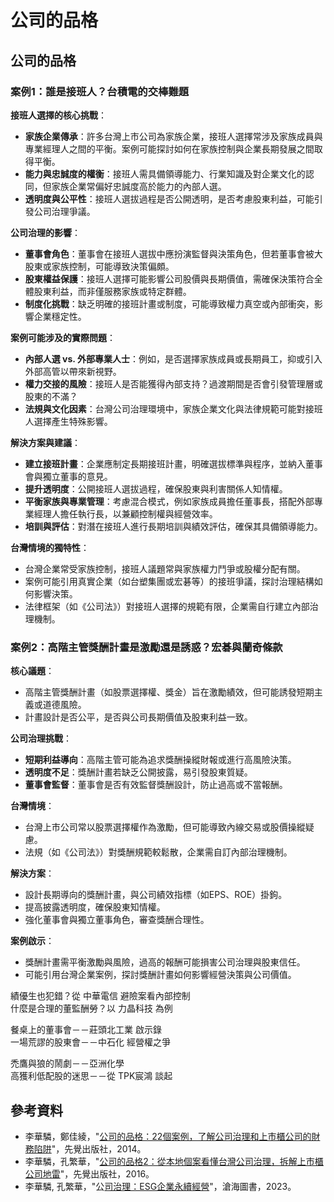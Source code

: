 # 公司的品格

## 公司的品格

### 案例1：誰是接班人？台積電的交棒難題



**接班人選擇的核心挑戰**：

* **家族企業傳承**：許多台灣上市公司為家族企業，接班人選擇常涉及家族成員與專業經理人之間的平衡。案例可能探討如何在家族控制與企業長期發展之間取得平衡。
* **能力與忠誠度的權衡**：接班人需具備領導能力、行業知識及對企業文化的認同，但家族企業常偏好忠誠度高於能力的內部人選。
* **透明度與公平性**：接班人選拔過程是否公開透明，是否考慮股東利益，可能引發公司治理爭議。

**公司治理的影響**：

* **董事會角色**：董事會在接班人選拔中應扮演監督與決策角色，但若董事會被大股東或家族控制，可能導致決策偏頗。
* **股東權益保護**：接班人選擇可能影響公司股價與長期價值，需確保決策符合全體股東利益，而非僅服務家族或特定群體。
* **制度化挑戰**：缺乏明確的接班計畫或制度，可能導致權力真空或內部衝突，影響企業穩定性。

**案例可能涉及的實際問題**：

* **內部人選 vs. 外部專業人士**：例如，是否選擇家族成員或長期員工，抑或引入外部高管以帶來新視野。
* **權力交接的風險**：接班人是否能獲得內部支持？過渡期間是否會引發管理層或股東的不滿？
* **法規與文化因素**：台灣公司治理環境中，家族企業文化與法律規範可能對接班人選擇產生特殊影響。

**解決方案與建議**：

* **建立接班計畫**：企業應制定長期接班計畫，明確選拔標準與程序，並納入董事會與獨立董事的意見。
* **提升透明度**：公開接班人選拔過程，確保股東與利害關係人知情權。
* **平衡家族與專業管理**：考慮混合模式，例如家族成員擔任董事長，搭配外部專業經理人擔任執行長，以兼顧控制權與經營效率。
* **培訓與評估**：對潛在接班人進行長期培訓與績效評估，確保其具備領導能力。

**台灣情境的獨特性**：

* 台灣企業常受家族控制，接班人議題常與家族權力鬥爭或股權分配有關。
* 案例可能引用真實企業（如台塑集團或宏碁等）的接班爭議，探討治理結構如何影響決策。
* 法律框架（如《公司法》）對接班人選擇的規範有限，企業需自行建立內部治理機制。

### 案例2：高階主管獎酬計畫是激勵還是誘惑？宏碁與蘭奇條款

**核心議題**：

* 高階主管獎酬計畫（如股票選擇權、獎金）旨在激勵績效，但可能誘發短期主義或道德風險。
* 計畫設計是否公平，是否與公司長期價值及股東利益一致。

**公司治理挑戰**：

* **短期利益導向**：高階主管可能為追求獎酬操縱財報或進行高風險決策。
* **透明度不足**：獎酬計畫若缺乏公開披露，易引發股東質疑。
* **董事會監督**：董事會是否有效監督獎酬設計，防止過高或不當報酬。

**台灣情境**：

* 台灣上市公司常以股票選擇權作為激勵，但可能導致內線交易或股價操縱疑慮。
* 法規（如《公司法》）對獎酬規範較鬆散，企業需自訂內部治理機制。

**解決方案**：

* 設計長期導向的獎酬計畫，與公司績效指標（如EPS、ROE）掛鉤。
* 提高披露透明度，確保股東知情權。
* 強化董事會與獨立董事角色，審查獎酬合理性。

**案例啟示**：

* 獎酬計畫需平衡激勵與風險，過高的報酬可能損害公司治理與股東信任。
* 可能引用台灣企業案例，探討獎酬計畫如何影響經營決策與公司價值。







績優生也犯錯？從 中華電信 避險案看內部控制\
什麼是合理的董監酬勞？以 力晶科技 為例

餐桌上的董事會－－莊頭北工業 啟示錄\
一場荒謬的股東會－－中石化 經營權之爭

禿鷹與狼的鬧劇－－亞洲化學\
高獲利低配股的迷思－－從 TPK宸鴻 談起

## 參考資料

* 李華驎，鄭佳綾，"[公司的品格：22個案例，了解公司治理和上市櫃公司的財務陷阱](https://www.books.com.tw/products/0010626613?loc=P_br_r0vq68ygz_D_2aabd0_B_3)"，先覺出版社，2014。
* 李華驎，孔繁華，"[公司的品格2：從本地個案看懂台灣公司治理，拆解上市櫃公司地雷](https://www.books.com.tw/products/0010732679?srsltid=AfmBOoqrnPUFsbwDh7QcDMjWZ1fRuQD_P_6XbLy9XybPZf_EKXYYC73Z)"，先覺出版社，2016。
* 李華驎, 孔繁華，"公[司治理：ESG企業永續經營](https://www.books.com.tw/products/0010955976?sloc=main)"，滄海圖書，2023。

